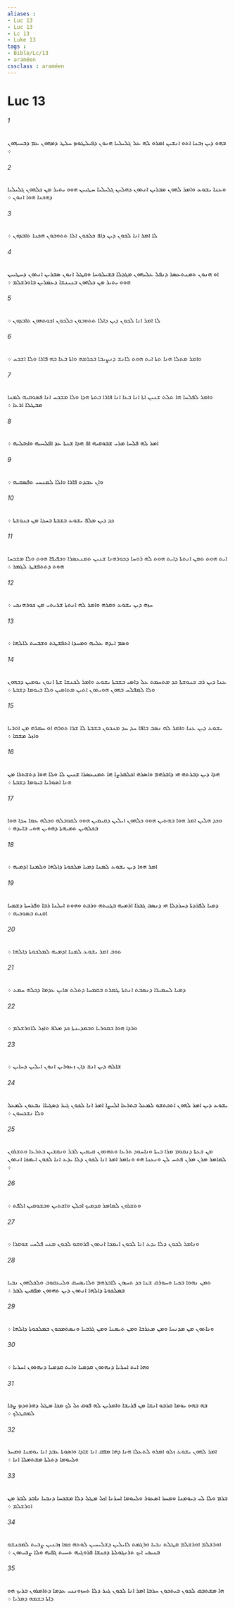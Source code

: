 ```yaml
---
aliases : 
- Luc 13
- Luc 13
- Lc 13
- Luke 13
tags : 
- Bible/Lc/13
- araméen
cssclass : araméen
---
```


# Luc 13

###### 1
ܒܗܘ ܕܝܢ ܙܒܢܐ ܐܬܘ ܐܢܫܝܢ ܐܡܪܘ ܠܗ ܥܠ ܓܠܝܠܝܐ ܗܢܘܢ ܕܦܝܠܛܘܤ ܚܠܛ ܕܡܗܘܢ ܥܡ ܕܒܚܝܗܘܢ ܀
###### 2
ܘܥܢܐ ܝܫܘܥ ܘܐܡܪ ܠܗܘܢ ܤܒܪܝܢ ܐܢܬܘܢ ܕܗܠܝܢ ܓܠܝܠܝܐ ܚܛܝܝܢ ܗܘܘ ܝܬܝܪ ܡܢ ܟܠܗܘܢ ܓܠܝܠܝܐ ܕܗܟܢܐ ܗܘܐ ܐܢܘܢ ܀
###### 3
ܠܐ ܐܡܪ ܐܢܐ ܠܟܘܢ ܕܝܢ ܕܐܦ ܟܠܟܘܢ ܐܠܐ ܬܬܘܒܘܢ ܗܟܢܐ ܬܐܒܕܘܢ ܀
###### 4
ܐܘ ܗܢܘܢ ܬܡܢܬܥܤܪ ܕܢܦܠ ܥܠܝܗܘܢ ܡܓܕܠܐ ܒܫܝܠܘܚܐ ܘܩܛܠ ܐܢܘܢ ܤܒܪܝܢ ܐܢܬܘܢ ܕܚܛܝܝܢ ܗܘܘ ܝܬܝܪ ܡܢ ܟܠܗܘܢ ܒܢܝܢܫܐ ܕܥܡܪܝܢ ܒܐܘܪܫܠܡ ܀
###### 5
ܠܐ ܐܡܪ ܐܢܐ ܠܟܘܢ ܕܝܢ ܕܐܠܐ ܬܬܘܒܘܢ ܟܠܟܘܢ ܐܟܘܬܗܘܢ ܬܐܒܕܘܢ ܀
###### 6
ܘܐܡܪ ܡܬܠܐ ܗܢܐ ܬܬܐ ܐܝܬ ܗܘܬ ܠܐܢܫ ܕܢܨܝܒܐ ܒܟܪܡܗ ܘܐܬܐ ܒܥܐ ܒܗ ܦܐܪܐ ܘܠܐ ܐܫܟܚ ܀
###### 7
ܘܐܡܪ ܠܦܠܚܐ ܗܐ ܬܠܬ ܫܢܝܢ ܐܬܐ ܐܢܐ ܒܥܐ ܐܢܐ ܦܐܪܐ ܒܬܬܐ ܗܕܐ ܘܠܐ ܡܫܟܚ ܐܢܐ ܦܤܘܩܝܗ ܠܡܢܐ ܡܒܛܠܐ ܐܪܥܐ ܀
###### 8
ܐܡܪ ܠܗ ܦܠܚܐ ܡܪܝ ܫܒܘܩܝܗ ܐܦ ܗܕܐ ܫܢܬܐ ܥܕ ܐܦܠܚܝܗ ܘܐܙܒܠܝܗ ܀
###### 9
ܘܐܢ ܥܒܕܬ ܦܐܪܐ ܘܐܠܐ ܠܡܢܚܝ ܬܦܤܩܝܗ ܀
###### 10
ܟܕ ܕܝܢ ܡܠܦ ܝܫܘܥ ܒܫܒܬܐ ܒܚܕܐ ܡܢ ܟܢܘܫܬܐ ܀
###### 11
ܐܝܬ ܗܘܬ ܬܡܢ ܐܢܬܬܐ ܕܐܝܬ ܗܘܬ ܠܗ ܪܘܚܐ ܕܟܘܪܗܢܐ ܫܢܝܢ ܬܡܢܥܤܪܐ ܘܟܦܝܦܐ ܗܘܬ ܘܠܐ ܡܫܟܚܐ ܗܘܬ ܕܬܬܦܫܛ ܠܓܡܪ ܀
###### 12
ܚܙܗ ܕܝܢ ܝܫܘܥ ܘܩܪܗ ܘܐܡܪ ܠܗ ܐܢܬܬܐ ܫܪܝܬܝ ܡܢ ܟܘܪܗܢܟܝ ܀
###### 13
ܘܤܡ ܐܝܕܗ ܥܠܝܗ ܘܡܚܕܐ ܐܬܦܫܛܬ ܘܫܒܚܬ ܠܐܠܗܐ ܀
###### 14
ܥܢܐ ܕܝܢ ܪܒ ܟܢܘܫܬܐ ܟܕ ܡܬܚܡܬ ܥܠ ܕܐܤܝ ܒܫܒܬܐ ܝܫܘܥ ܘܐܡܪ ܠܟܢܫܐ ܫܬܐ ܐܢܘܢ ܝܘܡܝܢ ܕܒܗܘܢ ܘܠܐ ܠܡܦܠܚ ܒܗܘܢ ܗܘܝܬܘܢ ܐܬܝܢ ܡܬܐܤܝܢ ܘܠܐ ܒܝܘܡܐ ܕܫܒܬܐ ܀
###### 15
ܝܫܘܥ ܕܝܢ ܥܢܐ ܘܐܡܪ ܠܗ ܢܤܒ ܒܐܦܐ ܚܕ ܚܕ ܡܢܟܘܢ ܒܫܒܬܐ ܠܐ ܫܪܐ ܬܘܪܗ ܐܘ ܚܡܪܗ ܡܢ ܐܘܪܝܐ ܘܐܙܠ ܡܫܩܐ ܀
###### 16
ܗܕܐ ܕܝܢ ܕܒܪܬܗ ܗܝ ܕܐܒܪܗܡ ܘܐܤܪܗ ܐܟܠܩܪܨܐ ܗܐ ܬܡܢܥܤܪܐ ܫܢܝܢ ܠܐ ܘܠܐ ܗܘܐ ܕܬܫܬܪܐ ܡܢ ܗܢܐ ܐܤܘܪܝܐ ܒܝܘܡܐ ܕܫܒܬܐ ܀
###### 17
ܘܟܕ ܗܠܝܢ ܐܡܪ ܗܘܐ ܒܗܬܝܢ ܗܘܘ ܟܠܗܘܢ ܐܝܠܝܢ ܕܩܝܡܝܢ ܗܘܘ ܠܩܘܒܠܗ ܘܟܠܗ ܥܡܐ ܚܕܐ ܗܘܐ ܒܟܠܗܝܢ ܬܡܝܗܬܐ ܕܗܘܝܢ ܗܘܝ ܒܐܝܕܗ ܀
###### 18
ܐܡܪ ܗܘܐ ܕܝܢ ܝܫܘܥ ܠܡܢܐ ܕܡܝܐ ܡܠܟܘܬܐ ܕܐܠܗܐ ܘܠܡܢܐ ܐܕܡܝܗ ܀
###### 19
ܕܡܝܐ ܠܦܪܕܬܐ ܕܚܪܕܠܐ ܗܝ ܕܢܤܒ ܓܒܪܐ ܐܪܡܝܗ ܒܓܢܬܗ ܘܪܒܬ ܘܗܘܬ ܐܝܠܢܐ ܪܒܐ ܘܦܪܚܬܐ ܕܫܡܝܐ ܐܩܢܬ ܒܤܘܟܝܗ ܀
###### 20
ܬܘܒ ܐܡܪ ܝܫܘܥ ܠܡܢܐ ܐܕܡܝܗ ܠܡܠܟܘܬܐ ܕܐܠܗܐ ܀
###### 21
ܕܡܝܐ ܠܚܡܝܪܐ ܕܢܤܒܬ ܐܢܬܬܐ ܛܡܪܬ ܒܩܡܚܐ ܕܬܠܬ ܤܐܝܢ ܥܕܡܐ ܕܟܠܗ ܚܡܥ ܀
###### 22
ܘܪܕܐ ܗܘܐ ܒܩܘܪܝܐ ܘܒܡܕܝܢܬܐ ܟܕ ܡܠܦ ܘܐܙܠ ܠܐܘܪܫܠܡ ܀
###### 23
ܫܐܠܗ ܕܝܢ ܐܢܫ ܕܐܢ ܙܥܘܪܝܢ ܐܢܘܢ ܐܝܠܝܢ ܕܚܐܝܢ ܀
###### 24
ܝܫܘܥ ܕܝܢ ܐܡܪ ܠܗܘܢ ܐܬܟܬܫܘ ܠܡܥܠ ܒܬܪܥܐ ܐܠܝܨܐ ܐܡܪ ܐܢܐ ܠܟܘܢ ܓܝܪ ܕܤܓܝܐܐ ܢܒܥܘܢ ܠܡܥܠ ܘܠܐ ܢܫܟܚܘܢ ܀
###### 25
ܡܢ ܫܥܬܐ ܕܢܩܘܡ ܡܪܐ ܒܝܬܐ ܘܢܐܚܘܕ ܬܪܥܐ ܘܬܗܘܘܢ ܩܝܡܝܢ ܠܒܪ ܘܢܩܫܝܢ ܒܬܪܥܐ ܘܬܫܪܘܢ ܠܡܐܡܪ ܡܪܢ ܡܪܢ ܦܬܚ ܠܢ ܘܢܥܢܐ ܗܘ ܘܢܐܡܪ ܐܡܪ ܐܢܐ ܠܟܘܢ ܕܠܐ ܝܕܥ ܐܢܐ ܠܟܘܢ ܐܝܡܟܐ ܐܢܬܘܢ ܀
###### 26
ܘܬܫܪܘܢ ܠܡܐܡܪ ܩܕܡܝܟ ܐܟܠܢ ܘܐܫܬܝܢ ܘܒܫܘܩܝܢ ܐܠܦܬ ܀
###### 27
ܘܢܐܡܪ ܠܟܘܢ ܕܠܐ ܝܕܥ ܐܢܐ ܠܟܘܢ ܐܝܡܟܐ ܐܢܬܘܢ ܦܪܘܩܘ ܠܟܘܢ ܡܢܝ ܦܠܚܝ ܫܘܩܪܐ ܀
###### 28
ܬܡܢ ܢܗܘܐ ܒܟܝܐ ܘܚܘܪܩ ܫܢܐ ܟܕ ܬܚܙܘܢ ܠܐܒܪܗܡ ܘܠܐܝܤܚܩ ܘܠܝܥܩܘܒ ܘܠܟܠܗܘܢ ܢܒܝܐ ܒܡܠܟܘܬܐ ܕܐܠܗܐ ܐܢܬܘܢ ܕܝܢ ܬܗܘܘܢ ܡܦܩܝܢ ܠܒܪ ܀
###### 29
ܘܢܐܬܘܢ ܡܢ ܡܕܢܚܐ ܘܡܢ ܡܥܪܒܐ ܘܡܢ ܬܝܡܢܐ ܘܡܢ ܓܪܒܝܐ ܘܢܤܬܡܟܘܢ ܒܡܠܟܘܬܐ ܕܐܠܗܐ ܀
###### 30
ܘܗܐ ܐܝܬ ܐܚܪܝܐ ܕܢܗܘܘܢ ܩܕܡܝܐ ܘܐܝܬ ܩܕܡܝܐ ܕܢܗܘܘܢ ܐܚܪܝܐ ܀
###### 31
ܒܗ ܒܗܘ ܝܘܡܐ ܩܪܒܘ ܐܢܫܐ ܡܢ ܦܪܝܫܐ ܘܐܡܪܝܢ ܠܗ ܦܘܩ ܙܠ ܠܟ ܡܟܐ ܡܛܠ ܕܗܪܘܕܤ ܨܒܐ ܠܡܩܛܠܟ ܀
###### 32
ܐܡܪ ܠܗܘܢ ܝܫܘܥ ܙܠܘ ܐܡܪܘ ܠܬܥܠܐ ܗܢܐ ܕܗܐ ܡܦܩ ܐܢܐ ܫܐܕܐ ܘܐܤܘܬܐ ܥܒܕ ܐܢܐ ܝܘܡܢܐ ܘܡܚܪ ܘܠܝܘܡܐ ܕܬܠܬܐ ܡܫܬܡܠܐ ܐܢܐ ܀
###### 33
ܒܪܡ ܘܠܐ ܠܝ ܕܝܘܡܢܐ ܘܡܚܪ ܐܤܥܘܪ ܘܠܝܘܡܐ ܐܚܪܢܐ ܐܙܠ ܡܛܠ ܕܠܐ ܡܫܟܚܐ ܕܢܒܝܐ ܢܐܒܕ ܠܒܪ ܡܢ ܐܘܪܫܠܡ ܀
###### 34
ܐܘܪܫܠܡ ܐܘܪܫܠܡ ܩܛܠܬ ܢܒܝܐ ܘܪܓܡܬ ܠܐܝܠܝܢ ܕܫܠܝܚܝܢ ܠܘܬܗ ܟܡܐ ܙܒܢܝܢ ܨܒܝܬ ܠܡܟܢܫܘ ܒܢܝܟܝ ܐܝܟ ܬܪܢܓܘܠܬܐ ܕܟܢܫܐ ܦܪܘܓܝܗ ܬܚܝܬ ܓܦܝܗ ܘܠܐ ܨܒܝܬܘܢ ܀
###### 35
ܗܐ ܡܫܬܒܩ ܠܟܘܢ ܒܝܬܟܘܢ ܚܪܒܐ ܐܡܪ ܐܢܐ ܠܟܘܢ ܓܝܪ ܕܠܐ ܬܚܙܘܢܢܝ ܥܕܡܐ ܕܬܐܡܪܘܢ ܒܪܝܟ ܗܘ ܕܐܬܐ ܒܫܡܗ ܕܡܪܝܐ ܀
